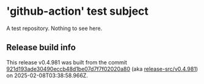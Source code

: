 # 'github-action' test subject

A test repository. Nothing to see here.


## Release build info

This release v0.4.981 was built from the commit [921d193ade30490eccb48d1be07d7f7f02020a80](https://github.com/kattecon/gh-release-test-ga/tree/921d193ade30490eccb48d1be07d7f7f02020a80) (aka [release-src/v0.4.981](https://github.com/kattecon/gh-release-test-ga/tree/release-src/v0.4.981)) on 2025-02-08T03:38:58.966Z.
        